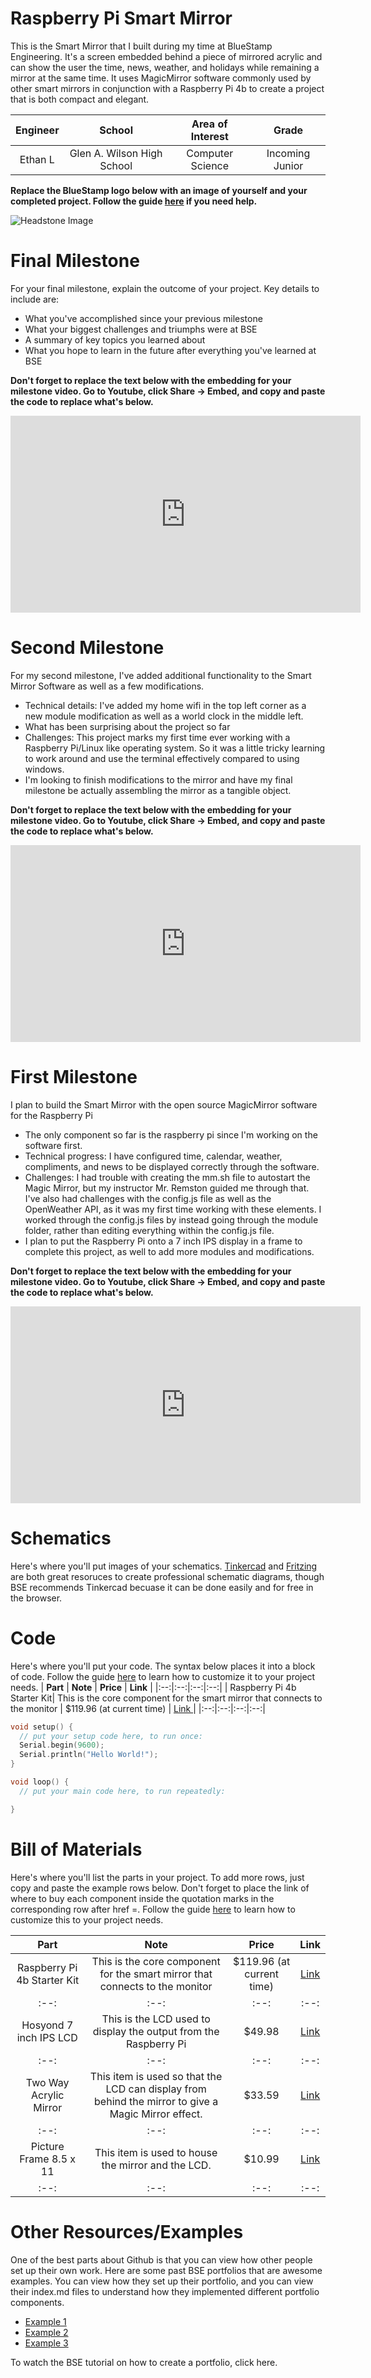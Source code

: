 # Raspberry Pi Smart Mirror
This is the Smart Mirror that I built during my time at BlueStamp Engineering. It's a screen embedded behind a piece of mirrored acrylic and can show the user the time, news, weather, and holidays while remaining a mirror at the same time. It uses MagicMirror software commonly used by other smart mirrors in conjunction with a Raspberry Pi 4b to create a project that is both compact and elegant.

| **Engineer** | **School** | **Area of Interest** | **Grade** |
|:--:|:--:|:--:|:--:|
| Ethan L | Glen A. Wilson High School | Computer Science | Incoming Junior

**Replace the BlueStamp logo below with an image of yourself and your completed project. Follow the guide [here](https://tomcam.github.io/least-github-pages/adding-images-github-pages-site.html) if you need help.**

![Headstone Image](logo.svg)
  
# Final Milestone
For your final milestone, explain the outcome of your project. Key details to include are:
- What you've accomplished since your previous milestone
- What your biggest challenges and triumphs were at BSE
- A summary of key topics you learned about
- What you hope to learn in the future after everything you've learned at BSE

**Don't forget to replace the text below with the embedding for your milestone video. Go to Youtube, click Share -> Embed, and copy and paste the code to replace what's below.**

<iframe width="560" height="315" src="https://www.youtube.com/embed/8tbGLLOlhSI" title="YouTube video player" frameborder="0" allow="accelerometer; autoplay; clipboard-write; encrypted-media; gyroscope; picture-in-picture; web-share" allowfullscreen></iframe>

# Second Milestone
For my second milestone, I've added additional functionality to the Smart Mirror Software as well as a few modifications.
- Technical details: I've added my home wifi in the top left corner as a new module modification as well as a world clock in the middle left.
- What has been surprising about the project so far
- Challenges: This project marks my first time ever working with a Raspberry Pi/Linux like operating system. So it was a little tricky learning to work around and use the terminal effectively compared to using windows.
- I'm looking to finish modifications to the mirror and have my final milestone be actually assembling the mirror as a tangible object.

**Don't forget to replace the text below with the embedding for your milestone video. Go to Youtube, click Share -> Embed, and copy and paste the code to replace what's below.**

<iframe width="560" height="315" src="https://youtu.be/8tbGLLOlhSI" title="YouTube video player" frameborder="0" allow="accelerometer; autoplay; clipboard-write; encrypted-media; gyroscope; picture-in-picture; web-share" allowfullscreen></iframe>

# First Milestone
I plan to build the Smart Mirror with the open source MagicMirror software for the Raspberry Pi
- The only component so far is the raspberry pi since I'm working on the software first.
- Technical progress: I have configured time, calendar, weather, compliments, and news to be displayed correctly through the software.
- Challenges: I had trouble with creating the mm.sh file to autostart the Magic Mirror, but my instructor Mr. Remston guided me through that. I've also had challenges with the config.js file as well as the OpenWeather API, as it was my first time working with these elements. I worked through the config.js files by instead going through the module folder, rather than editing everything within the config.js file. 
- I plan to put the Raspberry Pi onto a 7 inch IPS display in a frame to complete this project, as well to add more modules and modifications.

**Don't forget to replace the text below with the embedding for your milestone video. Go to Youtube, click Share -> Embed, and copy and paste the code to replace what's below.**

<iframe width="560" height="315" src="https://www.youtube.com/embed/CaCazFBhYKs" title="YouTube video player" frameborder="0" allow="accelerometer; autoplay; clipboard-write; encrypted-media; gyroscope; picture-in-picture; web-share" allowfullscreen></iframe>

# Schematics 
Here's where you'll put images of your schematics. [Tinkercad](https://www.tinkercad.com/blog/official-guide-to-tinkercad-circuits) and [Fritzing](https://fritzing.org/learning/) are both great resoruces to create professional schematic diagrams, though BSE recommends Tinkercad becuase it can be done easily and for free in the browser. 

# Code
Here's where you'll put your code. The syntax below places it into a block of code. Follow the guide [here]([url](https://www.markdownguide.org/extended-syntax/)) to learn how to customize it to your project needs. 
| **Part** | **Note** | **Price** | **Link** |
|:--:|:--:|:--:|:--:|
| Raspberry Pi 4b Starter Kit| This is the core component for the smart mirror that connects to the monitor | $119.96 (at current time) | <a href="https://www.pishop.us/product/raspberry-pi-4b-starter-kit/"> Link </a> |
|:--:|:--:|:--:|:--:|

```c++
void setup() {
  // put your setup code here, to run once:
  Serial.begin(9600);
  Serial.println("Hello World!");
}

void loop() {
  // put your main code here, to run repeatedly:

}
```

# Bill of Materials
Here's where you'll list the parts in your project. To add more rows, just copy and paste the example rows below.
Don't forget to place the link of where to buy each component inside the quotation marks in the corresponding row after href =. Follow the guide [here]([url](https://www.markdownguide.org/extended-syntax/)) to learn how to customize this to your project needs. 

| **Part** | **Note** | **Price** | **Link** |
|:--:|:--:|:--:|:--:|
| Raspberry Pi 4b Starter Kit| This is the core component for the smart mirror that connects to the monitor | $119.96 (at current time) | <a href="https://www.pishop.us/product/raspberry-pi-4b-starter-kit/"> Link </a> |
|:--:|:--:|:--:|:--:|
| Hosyond 7 inch IPS LCD | This is the LCD used to display the output from the Raspberry Pi | $49.98 | <a href="https://www.amazon.com/Hosyond-Display-1024%C3%97600-Capacitive-Raspberry/dp/B0BKGCB18T/?_encoding=UTF8&pd_rd_w=aPLf0&content-id=amzn1.sym.dba1a2d0-88dc-4504-a5d7-10259373e587&pf_rd_p=dba1a2d0-88dc-4504-a5d7-10259373e587&pf_rd_r=PW3XKRJXNFG3N0EQQDB9&pd_rd_wg=TeUvQ&pd_rd_r=a8622e2d-cbc6-458e-b09d-7f4773598fec&ref_=pd_gw_ci_mcx_mr_hp_atf_m&th=1"> Link </a> |
|:--:|:--:|:--:|:--:|
| Two Way Acrylic Mirror | This item is used so that the LCD can display from behind the mirror to give a Magic Mirror effect. | $33.59 | <a href="https://www.amazon.com/SPEEDYORDERS-Acrylic-Through-Plexiglass-Unbreakable/dp/B09QQPX3TS/ref=sr_1_6?crid=15UVEJN4UC68B&keywords=2%2Bway%2Bacrylic%2Bmirror&qid=1687375092&sprefix=2%2Bway%2Bacryli%2Bmirror%2Caps%2C154&sr=8-6&th=1"> Link </a> |
|:--:|:--:|:--:|:--:|
| Picture Frame 8.5 x 11 | This item is used to house the mirror and the LCD. | $10.99 | <a href="https://www.amazon.com/MCS-Industries-63705-Gallery-Woodgrain/dp/B08179L7SD/ref=sr_1_45?crid=36PZUY91AR5B2&keywords=picture+frame&qid=1687377797&sprefix=picture+frame%2Caps%2C163&sr=8-45"> Link </a> |
|:--:|:--:|:--:|:--:|

# Other Resources/Examples
One of the best parts about Github is that you can view how other people set up their own work. Here are some past BSE portfolios that are awesome examples. You can view how they set up their portfolio, and you can view their index.md files to understand how they implemented different portfolio components.
- [Example 1](https://trashytuber.github.io/YimingJiaBlueStamp/)
- [Example 2](https://sviatil0.github.io/Sviatoslav_BSE/)
- [Example 3](https://arneshkumar.github.io/arneshbluestamp/)

To watch the BSE tutorial on how to create a portfolio, click here.
